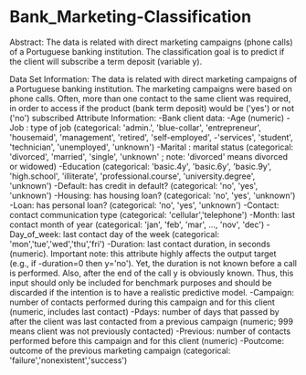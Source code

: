# Bank_Marketing-Classification
Abstract: 
The data is related with direct marketing campaigns (phone calls) of a Portuguese banking institution. The classification goal is to predict if the client will subscribe a term deposit (variable y).

Data Set Information:
The data is related with direct marketing campaigns of a Portuguese banking institution. The marketing campaigns were based on phone calls. Often, more than one contact to the same client was required, in order to access if the product (bank term deposit) would be ('yes') or not ('no') subscribed
Attribute Information:
-Bank client data:
-Age (numeric)
-Job : type of job (categorical: 'admin.', 'blue-collar', 'entrepreneur', 'housemaid', 'management', 'retired', 'self-employed', -'services', 'student', 'technician', 'unemployed', 'unknown')
-Marital : marital status (categorical: 'divorced', 'married', 'single', 'unknown' ; note: 'divorced' means divorced or widowed)
-Education (categorical: 'basic.4y', 'basic.6y', 'basic.9y', 'high.school', 'illiterate', 'professional.course', 'university.degree', 'unknown')
-Default: has credit in default? (categorical: 'no', 'yes', 'unknown')
-Housing: has housing loan? (categorical: 'no', 'yes', 'unknown')
-Loan: has personal loan? (categorical: 'no', 'yes', 'unknown')
-Contact: contact communication type (categorical: 'cellular','telephone')
-Month: last contact month of year (categorical: 'jan', 'feb', 'mar', ..., 'nov', 'dec')
-Day_of_week: last contact day of the week (categorical: 'mon','tue','wed','thu','fri')
-Duration: last contact duration, in seconds (numeric). Important note: this attribute highly affects the output target (e.g., if -duration=0 then y='no'). Yet, the duration is not known before a call is performed. Also, after the end of the call y is obviously known. Thus, this input should only be included for benchmark purposes and should be discarded if the intention is to have a realistic predictive model.
-Campaign: number of contacts performed during this campaign and for this client (numeric, includes last contact)
-Pdays: number of days that passed by after the client was last contacted from a previous campaign (numeric; 999 means client was not previously contacted)
-Previous: number of contacts performed before this campaign and for this client (numeric)
-Poutcome: outcome of the previous marketing campaign (categorical: 'failure','nonexistent','success')
